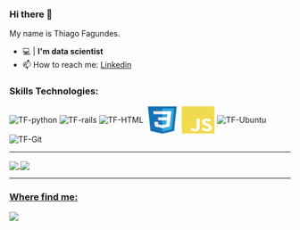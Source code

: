  ### Hi there 👋
<p>My name is Thiago Fagundes.</p>

- :computer: | <strong>I'm  data scientist </strong>
- 📫 How to reach me: [Linkedin](https://www.linkedin.com/in/thiago-fagundes/)

### <p align="left"><strong> Skills Technologies:</strong><p> 
<div style="display: inline_block"> 
 <! – <img align="center" alt="TF-ruby" height="50" width="60" src="https://image.flaticon.com/icons/png/512/919/919842.png">
  <img align="center" alt="TF-python" height="50" width="60" src="https://as1.ftcdn.net/v2/jpg/02/69/37/40/500_F_269374043_29oWqzUTXIQ0Vxha9gLEiyInUAzvzRqr.jpg">
  <img align="center" alt="TF-rails" height="50" width="60" src="https://img2.gratispng.com/20180920/fst/kisspng-ruby-on-rails-application-software-web-framework-w-web-sips-amp-bits-by-michelada-io-5ba3fa01a85f38.5344598415374730256897.jpg">    
  <img align="center" alt="TF-HTML" height="50" width="60" src="https://cdn.jsdelivr.net/gh/devicons/devicon/icons/html5/html5-original.svg">
  <img align="center" alt="TF-CSS" height="50" width="60" src="https://raw.githubusercontent.com/devicons/devicon/master/icons/css3/css3-original.svg">
  <img align="center" alt="TF-Js" height="50" width="60" src="https://raw.githubusercontent.com/devicons/devicon/master/icons/javascript/javascript-plain.svg">
   <! <img align="center" alt="TF-Node" height="50" width="60" src="https://image.flaticon.com/icons/png/512/919/919825.png"> 
  <img align="center" alt="TF-Ubuntu" height="50" width="60" src="https://cdn.jsdelivr.net/gh/devicons/devicon/icons/ubuntu/ubuntu-plain.svg">
  <img align="center" alt="TF-Git" height="50" width="60" src="https://cdn.jsdelivr.net/gh/devicons/devicon/icons/git/git-original.svg">
  <! –<img align="center" alt="TF-Github" height="50" width="50" src="https://image.flaticon.com/icons/png/128/270/270798.png">
</div>
<hr>

<div>
  <a href="https://github.com/kasts">
  <img align="center" height="160rem" src="https://github-readme-stats.vercel.app/api?username=kasts&show_icons=true&theme=blue-green&include_all_commits=true&count_private=true"/>
  <img align="center" height="160rem" src="https://github-readme-stats.vercel.app/api/top-langs/?username=kasts&layout=compact&langs_count=7&theme=blue-green"/>
</div>

<hr>
  
### <p align="left"><strong>Where find me:</strong><p> 

<div> 
  <a href="https://www.linkedin.com/in/thiago-fagundes/" alt="Linkedin">
  <img src="https://img.shields.io/badge/-Linkedin-1C1C1C?style=for-the-badge&logo=Linkedin&logoColor=00FFFF&link=https://www.linkedin.com/in/iuricode"/>
  </a>  
</div>

  
